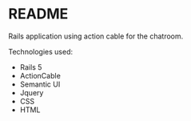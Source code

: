 # README

Rails application using action cable for the chatroom.

Technologies used:

 - Rails 5
 - ActionCable
 - Semantic UI
 - Jquery
 - CSS
 - HTML
